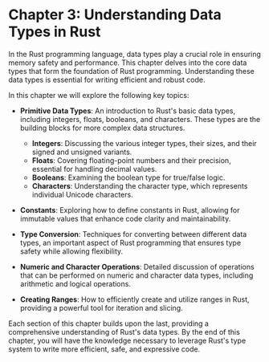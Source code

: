 # Chapter 3: Understanding Data Types in Rust

In the Rust programming language, data types play a crucial role in ensuring memory safety and performance. This chapter delves into the core data types that form the foundation of Rust programming. Understanding these data types is essential for writing efficient and robust code.

In this chapter we will explore the following key topics:

- **Primitive Data Types**: An introduction to Rust's basic data types, including integers, floats, booleans, and characters. These types are the building blocks for more complex data structures.
    - **Integers**: Discussing the various integer types, their sizes, and their signed and unsigned variants.
    - **Floats**: Covering floating-point numbers and their precision, essential for handling decimal values.
    - **Booleans**: Examining the boolean type for true/false logic.
    - **Characters**: Understanding the character type, which represents individual Unicode characters.

- **Constants**: Exploring how to define constants in Rust, allowing for immutable values that enhance code clarity and maintainability.

- **Type Conversion**: Techniques for converting between different data types, an important aspect of Rust programming that ensures type safety while allowing flexibility.

- **Numeric and Character Operations**: Detailed discussion of operations that can be performed on numeric and character data types, including arithmetic and logical operations.

- **Creating Ranges**: How to efficiently create and utilize ranges in Rust, providing a powerful tool for iteration and slicing.

Each section of this chapter builds upon the last, providing a comprehensive understanding of Rust's data types. By the end of this chapter, you will have the knowledge necessary to leverage Rust's type system to write more efficient, safe, and expressive code.
